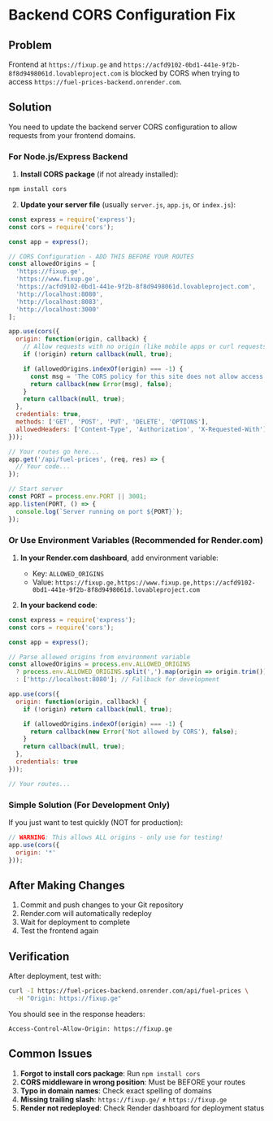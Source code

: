 # Backend CORS Configuration Fix

## Problem
Frontend at `https://fixup.ge` and `https://acfd9102-0bd1-441e-9f2b-8f8d9498061d.lovableproject.com` is blocked by CORS when trying to access `https://fuel-prices-backend.onrender.com`.

## Solution

You need to update the backend server CORS configuration to allow requests from your frontend domains.

### For Node.js/Express Backend

1. **Install CORS package** (if not already installed):
```bash
npm install cors
```

2. **Update your server file** (usually `server.js`, `app.js`, or `index.js`):

```javascript
const express = require('express');
const cors = require('cors');

const app = express();

// CORS Configuration - ADD THIS BEFORE YOUR ROUTES
const allowedOrigins = [
  'https://fixup.ge',
  'https://www.fixup.ge',
  'https://acfd9102-0bd1-441e-9f2b-8f8d9498061d.lovableproject.com',
  'http://localhost:8080',
  'http://localhost:8083',
  'http://localhost:3000'
];

app.use(cors({
  origin: function(origin, callback) {
    // Allow requests with no origin (like mobile apps or curl requests)
    if (!origin) return callback(null, true);

    if (allowedOrigins.indexOf(origin) === -1) {
      const msg = 'The CORS policy for this site does not allow access from the specified Origin.';
      return callback(new Error(msg), false);
    }
    return callback(null, true);
  },
  credentials: true,
  methods: ['GET', 'POST', 'PUT', 'DELETE', 'OPTIONS'],
  allowedHeaders: ['Content-Type', 'Authorization', 'X-Requested-With']
}));

// Your routes go here...
app.get('/api/fuel-prices', (req, res) => {
  // Your code...
});

// Start server
const PORT = process.env.PORT || 3001;
app.listen(PORT, () => {
  console.log(`Server running on port ${PORT}`);
});
```

### Or Use Environment Variables (Recommended for Render.com)

1. **In your Render.com dashboard**, add environment variable:
   - Key: `ALLOWED_ORIGINS`
   - Value: `https://fixup.ge,https://www.fixup.ge,https://acfd9102-0bd1-441e-9f2b-8f8d9498061d.lovableproject.com`

2. **In your backend code**:
```javascript
const express = require('express');
const cors = require('cors');

const app = express();

// Parse allowed origins from environment variable
const allowedOrigins = process.env.ALLOWED_ORIGINS
  ? process.env.ALLOWED_ORIGINS.split(',').map(origin => origin.trim())
  : ['http://localhost:8080']; // Fallback for development

app.use(cors({
  origin: function(origin, callback) {
    if (!origin) return callback(null, true);

    if (allowedOrigins.indexOf(origin) === -1) {
      return callback(new Error('Not allowed by CORS'), false);
    }
    return callback(null, true);
  },
  credentials: true
}));

// Your routes...
```

### Simple Solution (For Development Only)

If you just want to test quickly (NOT for production):

```javascript
// WARNING: This allows ALL origins - only use for testing!
app.use(cors({
  origin: '*'
}));
```

## After Making Changes

1. Commit and push changes to your Git repository
2. Render.com will automatically redeploy
3. Wait for deployment to complete
4. Test the frontend again

## Verification

After deployment, test with:
```bash
curl -I https://fuel-prices-backend.onrender.com/api/fuel-prices \
  -H "Origin: https://fixup.ge"
```

You should see in the response headers:
```
Access-Control-Allow-Origin: https://fixup.ge
```

## Common Issues

1. **Forgot to install cors package**: Run `npm install cors`
2. **CORS middleware in wrong position**: Must be BEFORE your routes
3. **Typo in domain names**: Check exact spelling of domains
4. **Missing trailing slash**: `https://fixup.ge/` ≠ `https://fixup.ge`
5. **Render not redeployed**: Check Render dashboard for deployment status

